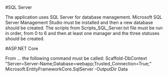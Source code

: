 #SQL Server

The application uses SQL Server for database management. Microsoft SQL Server Management Studio must be installed and then a new database should be created. The scripts from Scripts_SQL_Server.txt file must be run in order, from 0 to 6 and then at least one manager and the three statuses should be created.

#ASP.NET Core

From ... the following command must be called: 
Scaffold-DbContext "Server=Server-Name;Database=webapp;Trusted_Connection=True;" Microsoft.EntityFrameworkCore.SqlServer -OutputDir Data
